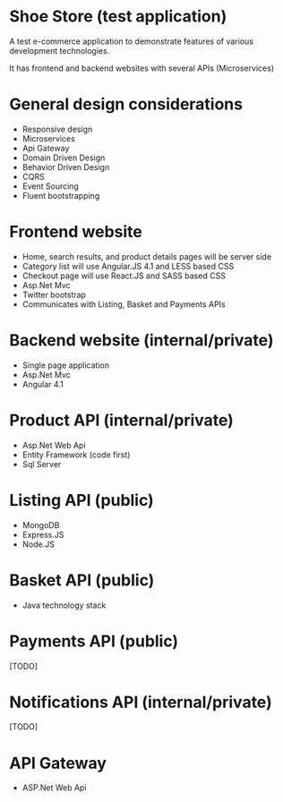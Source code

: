 # Shoe Store (test application)

A test e-commerce application to demonstrate features of various development technologies.

It has frontend and backend websites with several APIs (Microservices)

# General design considerations

- Responsive design
- Microservices
- Api Gateway
- Domain Driven Design
- Behavior Driven Design
- CQRS
- Event Sourcing
- Fluent bootstrapping

# Frontend website

- Home, search results, and product details pages will be server side
- Category list will use Angular.JS 4.1 and LESS based CSS
- Checkout page will use React.JS and SASS based CSS
- Asp.Net Mvc
- Twitter bootstrap
- Communicates with Listing, Basket and Payments APIs

# Backend website (internal/private)

- Single page application
- Asp.Net Mvc
- Angular 4.1

# Product API (internal/private)

- Asp.Net Web Api
- Entity Framework (code first)
- Sql Server

# Listing API (public)

- MongoDB
- Express.JS
- Node.JS

# Basket API (public)

- Java technology stack

# Payments API (public)

[TODO]

# Notifications API (internal/private)

[TODO]

# API Gateway

- ASP.Net Web Api
